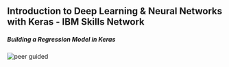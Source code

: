 ## Introduction to Deep Learning & Neural Networks with Keras - IBM Skills Network
##### Building a Regression Model in Keras 
![peer guided](https://user-images.githubusercontent.com/96217047/211196672-842e65df-017b-46ba-9d19-416a50c941fb.png)
